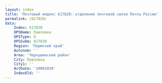```yaml
---
layout: index
title: 'Почтовый индекс 617820: отделение почтовой связи Почты России'
permalink: /617820/
data:
    Index: 617820
    OPSName: Павловка
    OPSType: О
    OPSSubm: 617839
    Region: 'Пермский край'
    Autonom: ''
    Area: 'Чернушинский район'
    City: Павловка
    City1: ''
    ActDate: '20001030'
    IndexOld: ''
---
```

